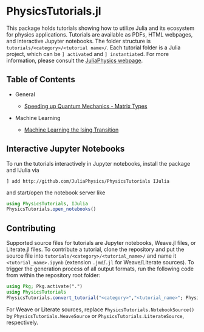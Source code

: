 # PhysicsTutorials.jl
This package holds tutorials showing how to utilize Julia and its ecosystem for physics applications. Tutorials are available as PDFs, HTML webpages, and interactive Jupyter notebooks. The folder structure is `tutorials/<category>/<tutorial name>/`. Each tutorial folder is a Julia project, which can be `] activate`d and `] instantiate`d. For more information, please consult the [JuliaPhysics webpage](http://juliaphysics.github.io).

## Table of Contents

* General
  * [Speeding up Quantum Mechanics - Matrix Types](https://juliaphysics.github.io/PhysicsTutorials.jl/tutorials/general/matrix_types/matrix_types.html)
  
* Machine Learning
  * [Machine Learning the Ising Transition](https://juliaphysics.github.io/PhysicsTutorials.jl/tutorials/machine_learning/ml_ising/ml_ising.html)

## Interactive Jupyter Notebooks

To run the tutorials interactively in Jupyter notebooks, install the package and IJulia via

```
] add http://github.com/JuliaPhysics/PhysicsTutorials IJulia
```

and start/open the notebook server like

```julia
using PhysicsTutorials, IJulia
PhysicsTutorials.open_notebooks()
```

## Contributing

Supported source files for tutorials are Jupyter notebooks, Weave.jl files, or Literate.jl files.
To contribute a tutorial, clone the repository and put the source file into `tutorials/<category>/<tutorial_name>/` and name it `<tutorial_name>.ipynb` (extension `.jmd`/`.jl` for Weave/Literate sources). To trigger the generation process of all output formats, run the following code from within the repository root folder:

```julia
using Pkg; Pkg.activate(".")
using PhysicsTutorials
PhysicsTutorials.convert_tutorial("<category>","<tutorial_name>"; PhysicsTutorials.NotebookSource())
```

For Weave or Literate sources, replace `PhysicsTutorials.NotebookSource()` by `PhysicsTutorials.WeaveSource` or `PhysicsTutorials.LiterateSource`, respectively.
